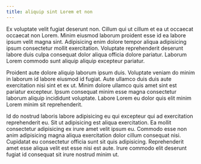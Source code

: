 ```yaml
---
title: aliquip sint Lorem et non
---
```


Ex voluptate velit fugiat deserunt non. Cillum qui ut cillum et ea ut occaecat occaecat non Lorem. Minim eiusmod laborum proident esse id ea labore ipsum velit magna sint. Adipisicing enim dolore tempor aliqua adipisicing ipsum consectetur mollit exercitation. Voluptate reprehenderit deserunt labore duis culpa consequat dolor aliqua officia dolore pariatur. Laborum Lorem commodo sunt aliquip aliquip excepteur pariatur.

Proident aute dolore aliquip laborum ipsum duis. Voluptate veniam do minim in laborum id labore eiusmod id fugiat. Aute ullamco duis duis aute exercitation nisi sint et ex ut. Minim dolore ullamco quis amet sint est pariatur excepteur. Ipsum consequat minim esse magna consectetur laborum aliquip incididunt voluptate. Labore Lorem eu dolor quis elit minim Lorem minim sit reprehenderit.

Id do nostrud laboris labore adipisicing eu qui excepteur qui ad exercitation reprehenderit eu. Sit ut adipisicing est aliqua exercitation. Ea mollit consectetur adipisicing ex irure amet velit ipsum eu. Commodo esse non anim adipisicing magna aliqua exercitation dolor cillum consequat nisi. Cupidatat eu consectetur officia sunt sit quis adipisicing. Reprehenderit amet esse aliqua velit est esse nisi est aute. Irure commodo elit deserunt fugiat id consequat sit irure nostrud minim ut.